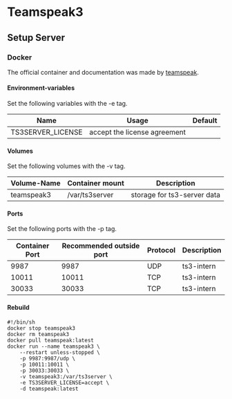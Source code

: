 # Teamspeak3

## Setup Server

### Docker

The official container and documentation was made by [teamspeak](https://hub.docker.com/_/teamspeak).

#### Environment-variables
Set the following variables with the -e tag.

| Name              | Usage                        | Default |
| ----------------- | ---------------------------- | ------- |
| TS3SERVER\_LICENSE | accept the license agreement |         |

#### Volumes
Set the following volumes with the -v tag.

| Volume-Name      | Container mount | Description                 |
| ---------------- | --------------- | --------------------------- |
| teamspeak3       | /var/ts3server  | storage for ts3-server data |

#### Ports
Set the following ports with the -p tag.

| Container Port | Recommended outside port | Protocol | Description |
| -------------- | ------------------------ | -------- | ----------- |
| 9987           | 9987                     | UDP      | ts3-intern  |
| 10011          | 10011                    | TCP      | ts3-intern  |
| 30033          | 30033                    | TCP      | ts3-intern  |

#### Rebuild

```
#!/bin/sh
docker stop teamspeak3
docker rm teamspeak3
docker pull teamspeak:latest
docker run --name teamspeak3 \
	--restart unless-stopped \
	-p 9987:9987/udp \
	-p 10011:10011 \
	-p 30033:30033 \
	-v teamspeak3:/var/ts3server \
	-e TS3SERVER_LICENSE=accept \
	-d teamspeak:latest
```
